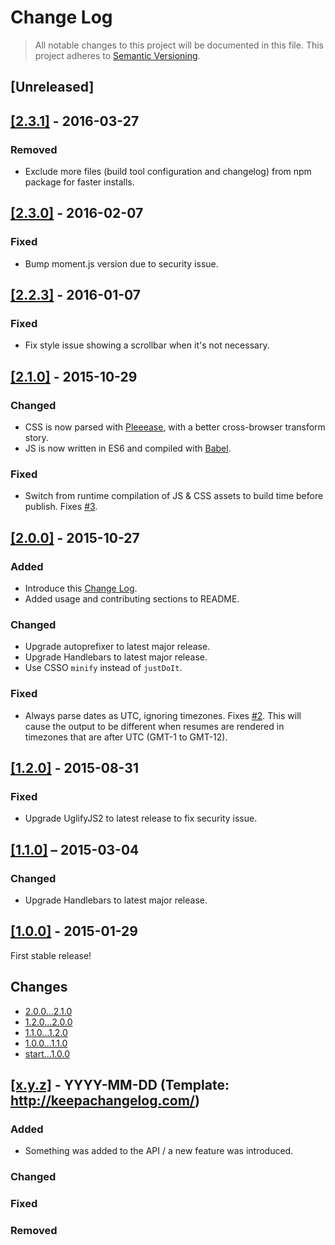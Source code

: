 # Change Log

> All notable changes to this project will be documented in this file.
This project adheres to [Semantic Versioning](http://semver.org/).

## [Unreleased]

## [[2.3.1]](https://github.com/ThibWeb/jsonresume-theme-eloquent/releases/tag/2.3.1) - 2016-03-27

### Removed

- Exclude more files (build tool configuration and changelog) from npm package for faster installs.

## [[2.3.0]](https://github.com/ThibWeb/jsonresume-theme-eloquent/releases/tag/2.3.0) - 2016-02-07

### Fixed

- Bump moment.js version due to security issue.

## [[2.2.3]](https://github.com/ThibWeb/jsonresume-theme-eloquent/releases/tag/2.2.3) - 2016-01-07

### Fixed

- Fix style issue showing a scrollbar when it's not necessary.

## [[2.1.0]](https://github.com/ThibWeb/jsonresume-theme-eloquent/releases/tag/2.1.0) - 2015-10-29

### Changed

- CSS is now parsed with [Pleeease](http://pleeease.io), with a better cross-browser transform story.
- JS is now written in ES6 and compiled with [Babel](https://babeljs.io/).

### Fixed

- Switch from runtime compilation of JS & CSS assets to build time before publish. Fixes [#3](https://github.com/ThibWeb/jsonresume-theme-eloquent/issues/3).

## [[2.0.0]](https://github.com/ThibWeb/jsonresume-theme-eloquent/releases/tag/2.0.0) - 2015-10-27

### Added

- Introduce this [Change Log](http://keepachangelog.com/).
- Added usage and contributing sections to README.

### Changed

- Upgrade autoprefixer to latest major release.
- Upgrade Handlebars to latest major release.
- Use CSSO `minify` instead of `justDoIt`.

### Fixed

- Always parse dates as UTC, ignoring timezones. Fixes [#2](https://github.com/ThibWeb/jsonresume-theme-eloquent/issues/2). This will cause the output to be different when resumes are rendered in timezones that are after UTC (GMT-1 to GMT-12).

## [[1.2.0]](https://github.com/ThibWeb/jsonresume-theme-eloquent/releases/tag/1.2.0) - 2015-08-31

### Fixed

- Upgrade UglifyJS2 to latest release to fix security issue.

## [[1.1.0]](https://github.com/ThibWeb/jsonresume-theme-eloquent/releases/tag/1.1.0) – 2015-03-04

### Changed

- Upgrade Handlebars to latest major release.

## [[1.0.0]](https://github.com/ThibWeb/jsonresume-theme-eloquent/releases/tag/1.0.0) - 2015-01-29

First stable release!

## Changes

- [2.0.0...2.1.0](https://github.com/ThibWeb/jsonresume-theme-eloquent/compare/2.0.0...2.1.0)
- [1.2.0...2.0.0](https://github.com/ThibWeb/jsonresume-theme-eloquent/compare/1.2.0...2.0.0)
- [1.1.0...1.2.0](https://github.com/ThibWeb/jsonresume-theme-eloquent/compare/1.1.0...1.2.0)
- [1.0.0...1.1.0](https://github.com/ThibWeb/jsonresume-theme-eloquent/compare/1.0.0...1.1.0)
- [start...1.0.0](https://github.com/ThibWeb/jsonresume-theme-eloquent/compare/7eba30345bc67ac7e13d99c9e7cebd813a0435d1...1.0.0)

## [[x.y.z]](https://github.com/ThibWeb/jsonresume-theme-eloquent/releases/tag/x.y.z) - YYYY-MM-DD (Template: http://keepachangelog.com/)

### Added

- Something was added to the API / a new feature was introduced.

### Changed

### Fixed

### Removed
